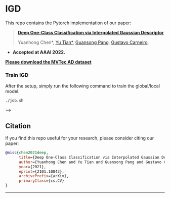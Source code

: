 # IGD
This repo contains the Pytorch implementation of our paper:
> [**Deep One-Class Classification via Interpolated Gaussian Descriptor**](https://arxiv.org/pdf/2101.10043.pdf)
>
> Yuanhong Chen*, [Yu Tian*](https://yutianyt.com/), [Guansong Pang](https://sites.google.com/site/gspangsite/home?authuser=0), [Gustavo Carneiro](https://cs.adelaide.edu.au/~carneiro/).

- **Accepted at AAAI 2022.**  

<!-- - **SOTA on 6 benchmarks.** Check out [**Papers With Code**](https://paperswithcode.com/task/anomaly-detection).  -->

[**Please download the MVTec AD dataset**](https://www.mvtec.com/company/research/datasets/mvtec-ad)

### Train IGD ###
After the setup, simply run the following command to train the global/local model: 
```shell
./job.sh
```
 -->

## Citation

If you find this repo useful for your research, please consider citing our paper:

```bibtex
@misc{chen2021deep,
      title={Deep One-Class Classification via Interpolated Gaussian Descriptor}, 
      author={Yuanhong Chen and Yu Tian and Guansong Pang and Gustavo Carneiro},
      year={2021},
      eprint={2101.10043},
      archivePrefix={arXiv},
      primaryClass={cs.CV}
}
```
---
